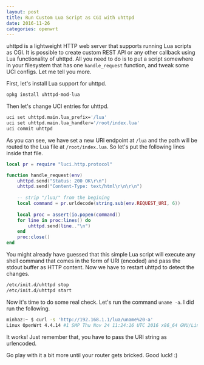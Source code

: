```yaml
---
layout: post
title: Run Custom Lua Script as CGI with uhttpd
date: 2016-11-26
categories: openwrt
---
```


uhttpd is a lightweight HTTP web server that supports running Lua scripts as CGI. It is possible to create custom REST API or any other callback using Lua functionality of uhttpd. All you need to do is to put a script somewhere in your filesystem that has one `handle_request` function, and tweak some UCI configs. Let me tell you more.

First, let's install Lua support for uhttpd.

```bash
opkg install uhttpd-mod-lua
```

Then let's change UCI entries for uhttpd.

```bash
uci set uhttpd.main.lua_prefix='/lua'
uci set uhttpd.main.lua_handler='/root/index.lua'
uci commit uhttpd
```

As you can see, we have set a new URI endpoint at `/lua` and the path will be routed to the Lua file at `/root/index.lua`. So let's put the following lines inside that file.

```lua
local pr = require "luci.http.protocol"

function handle_request(env)
    uhttpd.send("Status: 200 OK\r\n")
    uhttpd.send("Content-Type: text/html\r\n\r\n")
    
    -- strip "/lua/" from the begining
    local command = pr.urldecode(string.sub(env.REQUEST_URI, 6))
    
    local proc = assert(io.popen(command))
    for line in proc:lines() do
        uhttpd.send(line.."\n")
    end
    proc:close()
end
```

You might already have guessed that this simple Lua script will execute any shell command that comes in the form of URI (encoded) and pass the stdout buffer as HTTP content. Now we have to restart uhttpd to detect the changes.

```bash
/etc/init.d/uhttpd stop
/etc/init.d/uhttpd start
```

Now it's time to do some real check. Let's run the command `uname -a`. I did run the following.

```bash
minhaz:~ $ curl -s 'http://192.168.1.1/lua/uname%20-a'
Linux OpenWrt 4.4.14 #1 SMP Thu Nov 24 11:24:16 UTC 2016 x86_64 GNU/Linux
```

It works! Just remember that, you have to pass the URI string as urlencoded.

Go play with it a bit more until your router gets bricked. Good luck! :)
